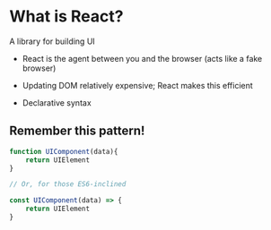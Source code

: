 # What is React?

A library for building UI



* React is the agent between you and the browser \(acts like a fake browser\)

* Updating DOM relatively expensive; React makes this efficient

* Declarative syntax

## Remember this pattern!

```js
function UIComponent(data){
    return UIElement
}

// Or, for those ES6-inclined

const UIComponent(data) => {
    return UIElement
}
```



